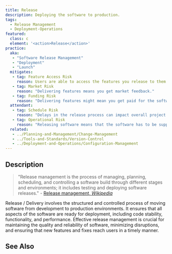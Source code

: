```yaml
---
title: Release
description: Deploying the software to production.
tags: 
  - Release Management
  - Deployment-Operations
featured: 
  class: c
  element: '<action>Release</action>'
practice:
  aka: 
   - "Software Release Management"
   - "Deployment"
   - "Launch"
  mitigates:
   - tag: Feature Access Risk
     reason: Users are able to access the features you release to them.
   - tag: Market Risk
     reason: "Delivering features means you get market feedback."
   - tag: Funding Risk
     reason: "Delivering features might mean you get paid for the software you write."
  attendant:
   - tag: Schedule Risk
     reason: "Delays in the release process can impact overall project timelines."
   - tag: Operational Risk
     reason: "Releasing software means that the software has to be supported in production."
  related:
   - ../Planning-and-Management/Change-Management
   - ../Tools-and-Standards/Version-Control
   - ../Deployment-and-Operations/Configuration-Management
---
```


<PracticeIntro details={frontMatter} /> 

## Description

> "Release management is the process of managing, planning, scheduling, and controlling a software build through different stages and environments; it includes testing and deploying software releases." - [Release management, _Wikipedia_](https://en.wikipedia.org/wiki/Release_management)

Release / Delivery involves the structured and controlled process of moving software from development to production environments. It ensures that all aspects of the software are ready for deployment, including code stability, functionality, and performance. Effective release management is crucial for maintaining the quality and reliability of software, minimizing disruptions, and ensuring that new features and fixes reach users in a timely manner.

## See Also

<TagList tag="Release" filter="risks" />
